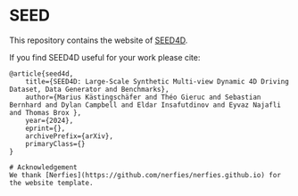 # SEED

This repository contains the website of [SEED4D](https://seed4d.github.io/).

If you find SEED4D useful for your work please cite:

```
@article{seed4d,
    title={SEED4D: Large-Scale Synthetic Multi-view Dynamic 4D Driving Dataset, Data Generator and Benchmarks}, 
    author={Marius Kästingschäfer and Théo Gieruc and Sebastian Bernhard and Dylan Campbell and Eldar Insafutdinov and Eyvaz Najafli and Thomas Brox },
    year={2024},
    eprint={},
    archivePrefix={arXiv},
    primaryClass={}
}

# Acknowledgement
We thank [Nerfies](https://github.com/nerfies/nerfies.github.io) for the website template.